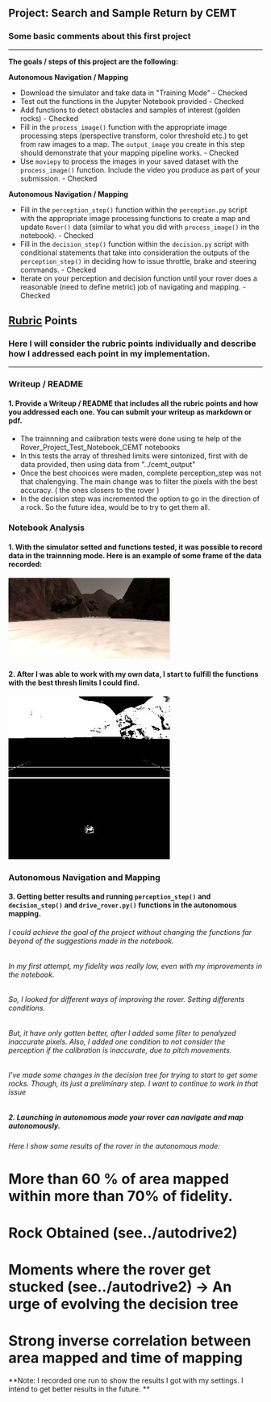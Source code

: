 ## Project: Search and Sample Return by CEMT
### Some basic comments about this first project
---


**The goals / steps of this project are the following:**  

**Autonomous Navigation / Mapping**

* Download the simulator and take data in "Training Mode" - Checked
* Test out the functions in the Jupyter Notebook provided - Checked 
* Add functions to detect obstacles and samples of interest (golden rocks) - Checked
* Fill in the `process_image()` function with the appropriate image processing steps (perspective transform, color threshold etc.) to get from raw images to a map.  The `output_image` you create in this step should demonstrate that your mapping pipeline works. - Checked
* Use `moviepy` to process the images in your saved dataset with the `process_image()` function.  Include the video you produce as part of your submission. - Checked

**Autonomous Navigation / Mapping**

* Fill in the `perception_step()` function within the `perception.py` script with the appropriate image processing functions to create a map and update `Rover()` data (similar to what you did with `process_image()` in the notebook).  - Checked
* Fill in the `decision_step()` function within the `decision.py` script with conditional statements that take into consideration the outputs of the `perception_step()` in deciding how to issue throttle, brake and steering commands.  - Checked
* Iterate on your perception and decision function until your rover does a reasonable (need to define metric) job of navigating and mapping.  - Checked


[//]: # (Image References)

[image1]: ./cemt_data_test/IMG/robocam_2017_06_05_00_54_22_838.jpg
[image2]: ./cemt_output/threshed_grid.jpg
[image3]: ./cemt_output/threshed_rock.jpg

## [Rubric](https://review.udacity.com/#!/rubrics/916/view) Points
### Here I will consider the rubric points individually and describe how I addressed each point in my implementation.  

---
### Writeup / README

#### 1. Provide a Writeup / README that includes all the rubric points and how you addressed each one.  You can submit your writeup as markdown or pdf.  


* The trainnning and calibration tests were done using te help of the Rover_Project_Test_Notebook_CEMT notebooks
* In this tests the array of threshed limits were sintonized, first with de data provided, then using data from "../cemt_output"
* Once the best chooices were maden, complete  perception_step was not that chalengying. The main change was to filter the pixels with the best accuracy. ( the ones closers to the rover )
* In the decision step was incremented the option to go in the direction of a rock. So the future idea, would be to try to get them all. 

### Notebook Analysis
#### 1. With the simulator setted and functions tested, it was possible to record data in the trainnning mode. Here is an example of some frame of the data recorded:

![alt text][image1] 

#### 2. After I was able to work with my own data, I start to fulfill the functions with the best thresh limits I could find.

 ![alt text][image2] ![alt text][image3]

### Autonomous Navigation and Mapping

#### 3. Getting better results and running `perception_step()` and `decision_step()` and `drive_rover.py()` functions in the autonomous mapping.

###### I could achieve the goal of the project without changing the functions far beyond of the suggestions made in the notebook.
###### In my first attempt, my fidelity was really low, even with my improvements in the notebook. 
###### So, I looked for different ways of improving the rover. Setting differents conditions. 
###### But, it have only gotten better, after I added some filter to penalyzed inaccurate pixels. Also, I added one condition to not consider the perception if the calibration is inaccurate, due to pitch movements.
###### I've made some changes in the decision tree for trying to start to get some rocks. Though, its just a preliminary step. I want to continue to work in that issue

##### 2. Launching in autonomous mode your rover can navigate and map autonomously.
###### Here I show some results of the rover in the autonomous mode:
# More than 60 % of area mapped within more than 70% of fidelity.
# Rock Obtained (see../autodrive2) 
# Moments where the rover get stucked (see../autodrive2) -> An urge of evolving the decision tree
# Strong inverse correlation between area mapped and time of mapping

**Note: I recorded one run to show the results I got with my settings. I intend to get better results in the future. **






